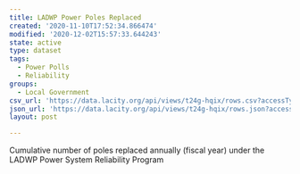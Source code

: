 ```yaml
---
title: LADWP Power Poles Replaced
created: '2020-11-10T17:52:34.866474'
modified: '2020-12-02T15:57:33.644243'
state: active
type: dataset
tags:
  - Power Polls
  - Reliability
groups:
  - Local Government
csv_url: 'https://data.lacity.org/api/views/t24g-hqix/rows.csv?accessType=DOWNLOAD'
json_url: 'https://data.lacity.org/api/views/t24g-hqix/rows.json?accessType=DOWNLOAD'
layout: post

---
```

Cumulative number of poles replaced annually (fiscal year) under the LADWP Power System Reliability Program
